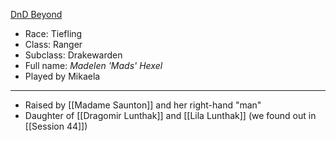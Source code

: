  [DnD Beyond](https://www.dndbeyond.com/characters/78809731)
 
- Race: Tiefling 
- Class: Ranger
- Subclass: Drakewarden
- Full name: *Madelen 'Mads' Hexel*
- Played by Mikaela
---
- Raised by [[Madame Saunton]] and her right-hand "man"
- Daughter of [[Dragomir Lunthak]] and [[Lila Lunthak]] (we found out in [[Session 44]])